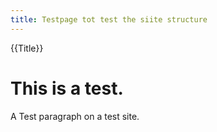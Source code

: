 ```yaml
---
title: Testpage tot test the siite structure
---
```

{{Title}}

# This is a test.

A Test paragraph on a test site.